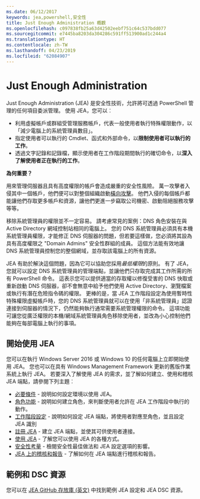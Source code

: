 ```yaml
---
ms.date: 06/12/2017
keywords: jea,powershell,安全性
title: Just Enough Administration 概觀
ms.openlocfilehash: c097838fb25a63d42502eebf751c64c537bdd077
ms.sourcegitcommit: e7445ba8203da304286c591ff513900ad1c244a4
ms.translationtype: HT
ms.contentlocale: zh-TW
ms.lasthandoff: 04/23/2019
ms.locfileid: "62084907"
---
```

# <a name="just-enough-administration"></a>Just Enough Administration

Just Enough Administration (JEA) 是安全性技術，允許將可透過 PowerShell 管理的任何項目委派管理。
使用 JEA，您可以︰

- 利用虛擬帳戶或群組受管理服務帳戶，代表一般使用者執行特殊權限動作，以「減少電腦上的系統管理員數目」。
- 指定使用者可以執行的 Cmdlet、函式和外部命令，以**限制使用者可以執行的工作**。
- 透過文字記錄和記錄檔，顯示使用者在工作階段期間執行的確切命令，以**深入了解使用者正在執行的工作**。

**為何重要？**

用來管理伺服器且具有高度權限的帳戶會造成嚴重的安全性風險。
萬一攻擊者入侵其中一個帳戶，他們便可以對整個組織啟動[橫向攻擊](http://aka.ms/pth)。
他們入侵的每個帳戶都能讓他們存取更多帳戶和資源，讓他們更進一步竊取公司機密、啟動阻絕服務攻擊等等。

移除系統管理員的權限並不一定容易。
請考慮常見的案例：DNS 角色安裝在與 Active Directory 網域控制站相同的電腦上。
您的 DNS 系統管理員必須具有本機系統管理員權限，才能修正 DNS 伺服器的問題，但若要這樣做，您必須將其設為具有高度權限之 "Domain Admins" 安全性群組的成員。
這個方法能有效地讓 DNS 系統管理員控制您的整個網域，並存取該電腦上的所有資源。

JEA 有助於解決這個問題，因為它可以協助您採用*最低權限*的原則。
有了 JEA，您就可以設定 DNS 系統管理員的管理端點，並讓他們只存取完成其工作所需的所有 PowerShell 命令。
這表示您可以提供適當的存取權以修復受害的 DNS 快取或重新啟動 DNS 伺服器，卻不會無意中給予他們使用 Active Directory、瀏覽檔案或執行有潛在危險指令碼的權限。
更棒的是，當 JEA 工作階段設定為使用暫時性特殊權限虛擬帳戶時，您的 DNS 系統管理員就可以在使用「非系統管理員」認證連接到伺服器的情況下，仍然能夠執行通常需要系統管理權限的命令。
這項功能可讓您從廣泛權限的本機/網域系統管理員角色移除使用者，並改為小心控制他們能夠在每部電腦上執行的事項。

## <a name="get-started-with-jea"></a>開始使用 JEA

您可以在執行 Windows Server 2016 或 Windows 10 的任何電腦上立即開始使用 JEA。
您也可以在具有 Windows Management Framework 更新的舊版作業系統上執行 JEA。
若要深入了解使用 JEA 的需求，並了解如何建立、使用和稽核 JEA 端點，請參閱下列主題︰

- [必要條件](prerequisites.md) - 說明如何設定環境以使用 JEA。
- [角色功能](role-capabilities.md) - 說明如何建立角色，來判斷使用者允許在 JEA 工作階段中執行的動作。
- [工作階段設定](session-configurations.md) - 說明如何設定 JEA 端點，將使用者對應至角色，並且設定 JEA 識別
- [註冊 JEA](register-jea.md) - 建立 JEA 端點，並使其可供使用者連接。
- [使用 JEA](using-jea.md) - 了解您可以使用 JEA 的各種方式。
- [安全性考量](security-considerations.md) - 檢閱安全性最佳做法和 JEA 設定選項的影響。
- [JEA 上的稽核和報告](audit-and-report.md) - 了解如何在 JEA 端點進行稽核和報告。

## <a name="samples-and-dsc-resource"></a>範例和 DSC 資源

您可以在 [JEA GitHub 存放庫 (英文)](https://github.com/PowerShell/JEA) 中找到範例 JEA 設定和 JEA DSC 資源。